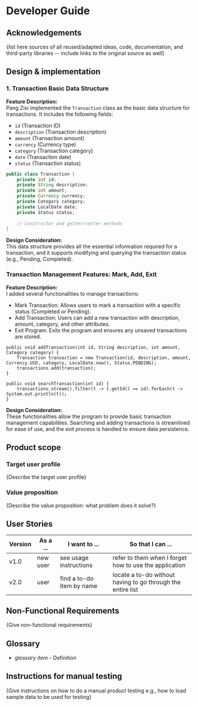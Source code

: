 # Developer Guide

## Acknowledgements

{list here sources of all reused/adapted ideas, code, documentation, and third-party libraries -- include links to the original source as well}

## Design & implementation

### 1. Transaction Basic Data Structure

**Feature Description:**  
Pang Zixi implemented the `Transaction` class as the basic data structure for transactions. It includes the following fields:
- `id` (Transaction ID)
- `description` (Transaction description)
- `amount` (Transaction amount)
- `currency` (Currency type)
- `category` (Transaction category)
- `date` (Transaction date)
- `status` (Transaction status)

```java
public class Transaction {
    private int id;
    private String description;
    private int amount;
    private Currency currency;
    private Category category;
    private LocalDate date;
    private Status status;
    
    // Constructor and getter/setter methods
}
```

**Design Consideration:**  
This data structure provides all the essential information required for a transaction,
and it supports modifying and querying the transaction status (e.g., Pending, Completed).

### Transaction Management Features: Mark, Add, Exit
**Feature Description:**  
I added several functionalities to manage transactions:
* Mark Transaction: Allows users to mark a transaction with a specific status (Completed or Pending).
* Add Transaction: Users can add a new transaction with description, amount, category, and other attributes.
* Exit Program: Exits the program and ensures any unsaved transactions are stored.

```angular2html
public void addTransaction(int id, String description, int amount, Category category) {
    Transaction transaction = new Transaction(id, description, amount, Currency.USD, category, LocalDate.now(), Status.PENDING);
    transactions.add(transaction);
}

public void searchTransaction(int id) {
    transactions.stream().filter(t -> t.getId() == id).forEach(t -> System.out.println(t));
}
```
**Design Consideration:**  
These functionalities allow the program to provide basic transaction management capabilities.
Searching and adding transactions is streamlined for ease of use, and the exit process is handled to ensure data persistence.

## Product scope
### Target user profile

{Describe the target user profile}

### Value proposition

{Describe the value proposition: what problem does it solve?}

## User Stories

|Version| As a ... | I want to ... | So that I can ...|
|--------|----------|---------------|------------------|
|v1.0|new user|see usage instructions|refer to them when I forget how to use the application|
|v2.0|user|find a to-do item by name|locate a to-do without having to go through the entire list|

## Non-Functional Requirements

{Give non-functional requirements}

## Glossary

* *glossary item* - Definition

## Instructions for manual testing

{Give instructions on how to do a manual product testing e.g., how to load sample data to be used for testing}
